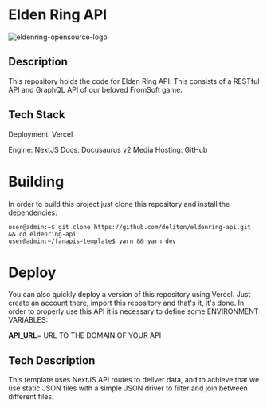 # Elden Ring API

![eldenring-opensource-logo](https://user-images.githubusercontent.com/47995046/159050853-e91e101c-6f12-453f-95fc-c8908d633b65.png)

## Description
This repository holds the code for Elden Ring API. This consists of a RESTful API and GraphQL API of our beloved FromSoft game.

## Tech Stack

Deployment: Vercel

Engine: NextJS
Docs: Docusaurus v2
Media Hosting: GitHub

# Building
In order to build this project just clone this repository and install the dependencies:

```console
user@admin:~$ git clone https://github.com/deliton/eldenring-api.git && cd eldenring-api
user@admin:~/fanapis-template$ yarn && yarn dev

```

# Deploy

You can also quickly deploy a version of this repository using Vercel. Just create an account there, import this repository and that's it, it's done. In order to properly use this API it is necessary to define some ENVIRONMENT VARIABLES:

**API_URL**= URL TO THE DOMAIN OF YOUR API

## Tech Description

This template uses NextJS API routes to deliver data, and to achieve that we use static JSON files with a simple JSON driver to filter and join between different files.
